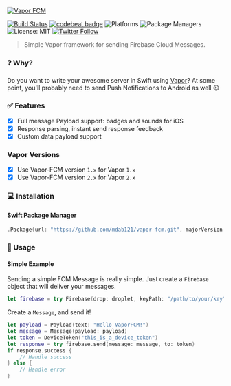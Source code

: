 [![Vapor FCM](https://cloud.githubusercontent.com/assets/1230922/24428437/c16ec982-140e-11e7-8ab9-ab764e573ae1.png)](http://github.com/mdab121/vapor-fcm)

[![Build Status](https://travis-ci.org/mdab121/vapor-fcm.svg?branch=master)](https://travis-ci.org/mdab121/vapor-fcm)
[![codebeat badge](https://codebeat.co/badges/2c81440f-8467-453d-9df7-a9352ddc6e5d)](https://codebeat.co/projects/github-com-mdab121-vapor-fcm-master)
![Platforms](https://img.shields.io/badge/platforms-Linux%20%7C%20OS%20X-blue.svg)
![Package Managers](https://img.shields.io/badge/package%20managers-SwiftPM-yellow.svg)
![License: MIT](https://img.shields.io/badge/License-MIT-blue.svg)
[![Twitter Follow](https://img.shields.io/twitter/follow/espadrine.svg?style=social&label=Follow)](https://twitter.com/mdab121)

> Simple Vapor framework for sending Firebase Cloud Messages.

### :question: Why?
Do you want to write your awesome server in Swift using [Vapor](http://github.com/vapor/vapor)? At some point, you'll probably need to send Push Notifications to Android as well 😉

### ✅ Features
- [x] Full message Payload support: badges and sounds for iOS
- [x] Response parsing, instant send response feedback
- [x] Custom data payload support

### Vapor Versions

- [x] Use Vapor-FCM version `1.x` for Vapor `1.x`
- [x] Use Vapor-FCM version `2.x` for Vapor `2.x`

### 💻 Installation

#### Swift Package Manager

```swift
.Package(url: "https://github.com/mdab121/vapor-fcm.git", majorVersion: 2, minor: 0)
```


### 🔢 Usage

#### Simple Example

Sending a simple FCM Message is really simple. Just create a `Firebase` object that will deliver your messages.

```swift
let firebase = try Firebase(drop: droplet, keyPath: "/path/to/your/key")
```

Create a `Message`, and send it!

```swift
let payload = Payload(text: "Hello VaporFCM!")
let message = Message(payload: payload)
let token = DeviceToken("this_is_a_device_token")
let response = try firebase.send(message: message, to: token)
if response.success {
	// Handle success
} else {
	// Handle error
}
```
